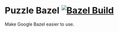 # Puzzle Bazel [![Bazel Build](https://github.com/deepinthinking/puzzle-bazel/actions/workflows/bazel.yml/badge.svg)](https://github.com/deepinthinking/puzzle-bazel/actions/workflows/bazel.yml)
Make Google Bazel easier to use.
